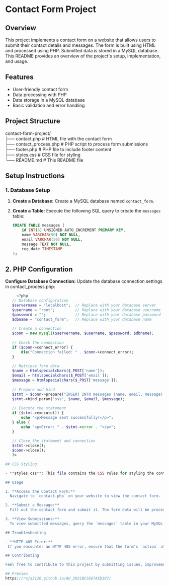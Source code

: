 # Contact Form Project

## Overview

This project implements a contact form on a website that allows users to submit their contact details and messages. The form is built using HTML and processed using PHP. Submitted data is stored in a MySQL database. This README provides an overview of the project's setup, implementation, and usage.

## Features

- User-friendly contact form
- Data processing with PHP
- Data storage in a MySQL database
- Basic validation and error handling

## Project Structure

contact-form-project/ <br>├── contact.php # HTML file with the contact form <br>├── contact_process.php # PHP script to process form submissions <br>├── footer.php # PHP file to include footer content <br>├── styles.css # CSS file for styling <br>└── README.md # This README file


## Setup Instructions

### 1. Database Setup

1. **Create a Database:**
   Create a MySQL database named `contact_form`.

2. **Create a Table:**
   Execute the following SQL query to create the `messages` table:

   ```sql
   CREATE TABLE messages (
       id INT(6) UNSIGNED AUTO_INCREMENT PRIMARY KEY,
       name VARCHAR(50) NOT NULL,
       email VARCHAR(50) NOT NULL,
       message TEXT NOT NULL,
       reg_date TIMESTAMP
   );

## 2. PHP Configuration
**Configure Database Connection:**
Update the database connection settings in contact_process.php:

 ```php
      <?php
    // Database configuration
    $servername = "localhost";  // Replace with your database server
    $username = "root";         // Replace with your database username
    $password = "";             // Replace with your database password
    $dbname = "contact_form";   // Replace with your database name
    
    // Create a connection
    $conn = new mysqli($servername, $username, $password, $dbname);
    
    // Check the connection
    if ($conn->connect_error) {
        die("Connection failed: " . $conn->connect_error);
    }
    
    // Retrieve form data
    $name = htmlspecialchars($_POST['name']);
    $email = htmlspecialchars($_POST['email']);
    $message = htmlspecialchars($_POST['message']);
    
    // Prepare and bind
    $stmt = $conn->prepare("INSERT INTO messages (name, email, message) VALUES (?, ?, ?)");
    $stmt->bind_param("sss", $name, $email, $message);
    
    // Execute the statement
    if ($stmt->execute()) {
        echo "<p>Message sent successfully!</p>";
    } else {
        echo "<p>Error: " . $stmt->error . "</p>";
    }
    
    // Close the statement and connection
    $stmt->close();
    $conn->close();
    ?>

## CSS Styling

- **styles.css**: This file contains the CSS rules for styling the contact form. Update the CSS file as needed to match your website's design.

## Usage

1. **Access the Contact Form:**
   Navigate to `contact.php` on your website to view the contact form.

2. **Submit a Message:**
   Fill out the contact form and submit it. The form data will be processed and stored in the `messages` table of your MySQL database.

3. **View Submissions:**
   To view submitted messages, query the `messages` table in your MySQL database.

## Troubleshooting

- **HTTP 405 Error:**
  If you encounter an HTTP 405 error, ensure that the form’s `action` attribute points to the correct PHP file and that the file permissions and server configuration are correct.

## Contributing

Feel free to contribute to this project by submitting issues, improvements, or pull requests. Ensure that any contributions are tested and adhere to the project's coding standards.

## Preview
https://raja3120.github.io/AU_2021BCSE07AED107/
